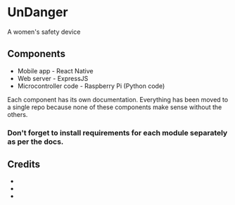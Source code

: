 # UnDanger
 A women's safety device
 
 ## Components
 - Mobile app - React Native
 - Web server - ExpressJS
 - Microcontroller code - Raspberry Pi (Python code)
 
 Each component has its own documentation. Everything has been moved to a single repo because none of these components make sense without the others.
 
 ### Don't forget to install requirements for each module separately as per the docs.
 
 ## Credits
 - [Me]: https://github.com/Nightmare99 (duh)
 - [Shubhika]: https://github.com/zhackerx
 - [Vaishnavi]: https://github.com/vaish-muk
